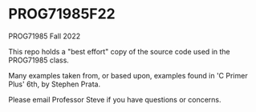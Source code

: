 # PROG71985F22
PROG71985 Fall 2022

This repo holds a "best effort" copy of the source code used in the PROG71985 class.

Many examples taken from, or based upon, examples found in 'C Primer Plus' 6th, by Stephen Prata.

Please email Professor Steve if you have questions or concerns.

